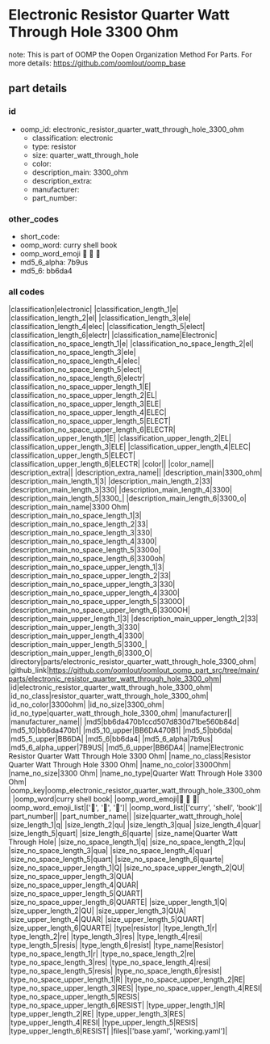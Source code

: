 # Electronic Resistor Quarter Watt Through Hole 3300 Ohm  

note: This is part of OOMP the Oopen Organization Method For Parts. For more details: https://github.com/oomlout/oomp_base

##  part details





### id
* oomp_id: electronic_resistor_quarter_watt_through_hole_3300_ohm
  * classification: electronic
  * type: resistor
  * size: quarter_watt_through_hole
  * color: 
  * description_main: 3300_ohm
  * description_extra: 
  * manufacturer: 
  * part_number: 

### other_codes
* short_code: 
* oomp_word: curry shell book
* oomp_word_emoji :curry: :shell: :book:
* md5_6_alpha: 7b9us
* md5_6: bb6da4

### all codes 
|classification|electronic|
|classification_length_1|e|
|classification_length_2|el|
|classification_length_3|ele|
|classification_length_4|elec|
|classification_length_5|elect|
|classification_length_6|electr|
|classification_name|Electronic|
|classification_no_space_length_1|e|
|classification_no_space_length_2|el|
|classification_no_space_length_3|ele|
|classification_no_space_length_4|elec|
|classification_no_space_length_5|elect|
|classification_no_space_length_6|electr|
|classification_no_space_upper_length_1|E|
|classification_no_space_upper_length_2|EL|
|classification_no_space_upper_length_3|ELE|
|classification_no_space_upper_length_4|ELEC|
|classification_no_space_upper_length_5|ELECT|
|classification_no_space_upper_length_6|ELECTR|
|classification_upper_length_1|E|
|classification_upper_length_2|EL|
|classification_upper_length_3|ELE|
|classification_upper_length_4|ELEC|
|classification_upper_length_5|ELECT|
|classification_upper_length_6|ELECTR|
|color||
|color_name||
|description_extra||
|description_extra_name||
|description_main|3300_ohm|
|description_main_length_1|3|
|description_main_length_2|33|
|description_main_length_3|330|
|description_main_length_4|3300|
|description_main_length_5|3300_|
|description_main_length_6|3300_o|
|description_main_name|3300 Ohm|
|description_main_no_space_length_1|3|
|description_main_no_space_length_2|33|
|description_main_no_space_length_3|330|
|description_main_no_space_length_4|3300|
|description_main_no_space_length_5|3300o|
|description_main_no_space_length_6|3300oh|
|description_main_no_space_upper_length_1|3|
|description_main_no_space_upper_length_2|33|
|description_main_no_space_upper_length_3|330|
|description_main_no_space_upper_length_4|3300|
|description_main_no_space_upper_length_5|3300O|
|description_main_no_space_upper_length_6|3300OH|
|description_main_upper_length_1|3|
|description_main_upper_length_2|33|
|description_main_upper_length_3|330|
|description_main_upper_length_4|3300|
|description_main_upper_length_5|3300_|
|description_main_upper_length_6|3300_O|
|directory|parts/electronic_resistor_quarter_watt_through_hole_3300_ohm|
|github_link|https://github.com/oomlout/oomlout_oomp_part_src/tree/main/parts/electronic_resistor_quarter_watt_through_hole_3300_ohm|
|id|electronic_resistor_quarter_watt_through_hole_3300_ohm|
|id_no_class|resistor_quarter_watt_through_hole_3300_ohm|
|id_no_color|3300ohm|
|id_no_size|3300_ohm|
|id_no_type|quarter_watt_through_hole_3300_ohm|
|manufacturer||
|manufacturer_name||
|md5|bb6da470b1ccd507d830d71be560b84d|
|md5_10|bb6da470b1|
|md5_10_upper|BB6DA470B1|
|md5_5|bb6da|
|md5_5_upper|BB6DA|
|md5_6|bb6da4|
|md5_6_alpha|7b9us|
|md5_6_alpha_upper|7B9US|
|md5_6_upper|BB6DA4|
|name|Electronic Resistor Quarter Watt Through Hole 3300 Ohm|
|name_no_class|Resistor Quarter Watt Through Hole 3300 Ohm|
|name_no_color|3300Ohm|
|name_no_size|3300 Ohm|
|name_no_type|Quarter Watt Through Hole 3300 Ohm|
|oomp_key|oomp_electronic_resistor_quarter_watt_through_hole_3300_ohm|
|oomp_word|curry shell book|
|oomp_word_emoji|:curry: :shell: :book:|
|oomp_word_emoji_list|[':curry:', ':shell:', ':book:']|
|oomp_word_list|['curry', 'shell', 'book']|
|part_number||
|part_number_name||
|size|quarter_watt_through_hole|
|size_length_1|q|
|size_length_2|qu|
|size_length_3|qua|
|size_length_4|quar|
|size_length_5|quart|
|size_length_6|quarte|
|size_name|Quarter Watt Through Hole|
|size_no_space_length_1|q|
|size_no_space_length_2|qu|
|size_no_space_length_3|qua|
|size_no_space_length_4|quar|
|size_no_space_length_5|quart|
|size_no_space_length_6|quarte|
|size_no_space_upper_length_1|Q|
|size_no_space_upper_length_2|QU|
|size_no_space_upper_length_3|QUA|
|size_no_space_upper_length_4|QUAR|
|size_no_space_upper_length_5|QUART|
|size_no_space_upper_length_6|QUARTE|
|size_upper_length_1|Q|
|size_upper_length_2|QU|
|size_upper_length_3|QUA|
|size_upper_length_4|QUAR|
|size_upper_length_5|QUART|
|size_upper_length_6|QUARTE|
|type|resistor|
|type_length_1|r|
|type_length_2|re|
|type_length_3|res|
|type_length_4|resi|
|type_length_5|resis|
|type_length_6|resist|
|type_name|Resistor|
|type_no_space_length_1|r|
|type_no_space_length_2|re|
|type_no_space_length_3|res|
|type_no_space_length_4|resi|
|type_no_space_length_5|resis|
|type_no_space_length_6|resist|
|type_no_space_upper_length_1|R|
|type_no_space_upper_length_2|RE|
|type_no_space_upper_length_3|RES|
|type_no_space_upper_length_4|RESI|
|type_no_space_upper_length_5|RESIS|
|type_no_space_upper_length_6|RESIST|
|type_upper_length_1|R|
|type_upper_length_2|RE|
|type_upper_length_3|RES|
|type_upper_length_4|RESI|
|type_upper_length_5|RESIS|
|type_upper_length_6|RESIST|
|files|['base.yaml', 'working.yaml']|
